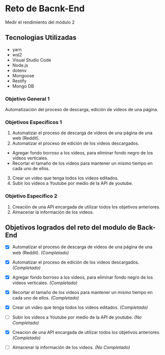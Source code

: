 # Reto de Bacnk-End

Medir el rendimiento del módulo 2

## Tecnologias Utilizadas

- yarn
- wsl2
- Visual Studio Code
- Node.js
- dotenv
- Mongoose
- Restify
- Mongo DB

### Objetivo General 1

Automatización del proceso de descarga, edición de videos de una página.

### Objetivos Especificos 1

1. Automatizar el proceso de descarga de videos de una página de una web (Reddit).
2. Automatizar el proceso de edición de los videos descargados.
  - Agregar fondo borroso a los videos, para eliminar fondo negro de los videos verticales.
  - Recortar el tamaño de los videos para mantener un mismo tiempo en cada uno de ellos.
3. Crear un video que tenga todos los videos editados.
4. Subir los videos a Youtube por medio de la API de youtube.

### Objetivo Especifico 2

1. Creación de una API encargada de utilizar todos los objetivos anteriores.
2. Almacenar la información de los videos.

## Objetivos logrados del reto del modulo de Back-End

- [x] Automatizar el proceso de descarga de videos de una página de una web (Reddit). *(Completado)*
- [x] Automatizar el proceso de edición de los videos descargados. *(Completado)*
- [x] Agregar fondo borroso a los videos, para eliminar fondo negro de los videos verticales. *(Completado)*
- [x] Recortar el tamaño de los videos para mantener un mismo tiempo en cada uno de ellos. *(Completado)*
- [x] Crear un video que tenga todos los videos editados. *(Completado)*
- [ ] Subir los videos a Youtube por medio de la API de youtube. *(No Completado)*
- [x] Creacion de una API encargada de utilizar todos los objetivos anteriores. *(Completado)*
- [ ] Almacenar la información de los videos. *(No Completado)*

